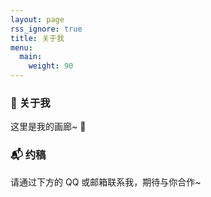 ```yaml
---
layout: page
rss_ignore: true
title: 关于我
menu:
  main:
    weight: 90
---
```


### 🎨 关于我

这里是我的画廊~ 🌟

### 📬 约稿

请通过下方的 QQ 或邮箱联系我，期待与你合作~

